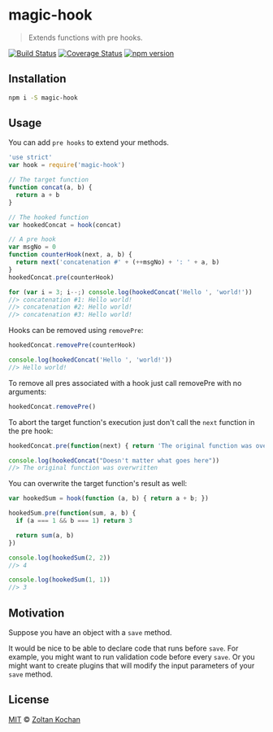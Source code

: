 # magic-hook

> Extends functions with pre hooks.

<!--@shields.flatSquare('travis', 'coveralls', 'npm')-->
[![Build Status](https://img.shields.io/travis/zkochan/magic-hook/master.svg?style=flat-square)](https://travis-ci.org/zkochan/magic-hook) [![Coverage Status](https://img.shields.io/coveralls/zkochan/magic-hook/master.svg?style=flat-square)](https://coveralls.io/r/zkochan/magic-hook?branch=master) [![npm version](https://img.shields.io/npm/v/magic-hook.svg?style=flat-square)](https://www.npmjs.com/package/magic-hook)
<!--/@-->

## Installation

```sh
npm i -S magic-hook
```

## Usage

You can add `pre hooks` to extend your methods.

<!--@example('./example/hook-logger.js')-->
```js
'use strict'
var hook = require('magic-hook')

// The target function
function concat(a, b) {
  return a + b
}

// The hooked function
var hookedConcat = hook(concat)

// A pre hook
var msgNo = 0
function counterHook(next, a, b) {
  return next('concatenation #' + (++msgNo) + ': ' + a, b)
}
hookedConcat.pre(counterHook)

for (var i = 3; i--;) console.log(hookedConcat('Hello ', 'world!'))
//> concatenation #1: Hello world!
//> concatenation #2: Hello world!
//> concatenation #3: Hello world!
```

Hooks can be removed using `removePre`:

```js
hookedConcat.removePre(counterHook)

console.log(hookedConcat('Hello ', 'world!'))
//> Hello world!
```

To remove all pres associated with a hook
just call removePre with no arguments:

```js
hookedConcat.removePre()
```

To abort the target function's execution just
don't call the `next` function in the pre hook:

```js
hookedConcat.pre(function(next) { return 'The original function was overwritten'; })

console.log(hookedConcat("Doesn't matter what goes here"))
//> The original function was overwritten
```

You can overwrite the target function's result as well:

```js
var hookedSum = hook(function (a, b) { return a + b; })

hookedSum.pre(function(sum, a, b) {
  if (a === 1 && b === 1) return 3

  return sum(a, b)
})

console.log(hookedSum(2, 2))
//> 4

console.log(hookedSum(1, 1))
//> 3
```
<!--/@-->

## Motivation

Suppose you have an object with a `save` method.

It would be nice to be able to declare code that runs before `save`.
For example, you might want to run validation code before every `save`.
Or you might want to create plugins that will modify the input parameters of
your `save` method.

## License

[MIT](./LICENSE) © [Zoltan Kochan](http://kochan.io)
